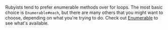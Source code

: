 Rubyists tend to prefer enumerable methods over for loops.
The most basic choice is ```Enumerable#each```, but there are many others that you might want to choose, depending on what you're trying to do.
Check out [Enumerable](http://ruby-doc.org/core-2.1.2/Enumerable.html) to see what's available.